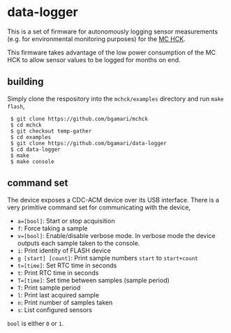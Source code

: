 # data-logger

This is a set of firmware for autonomously logging sensor measurements
(e.g. for environmental monitoring purposes) for the
[MC HCK](http://www.mchck.org/).

This firmware takes advantage of the low power consumption of the MC
HCK to allow sensor values to be logged for months on end.

## building

Simply clone the respository into the `mchck/examples` directory and
run `make flash`,

     $ git clone https://github.com/bgamari/mchck
     $ cd mchck
     $ git checkout temp-gather
     $ cd examples
     $ git clone https://github.com/bgamari/data-logger
     $ cd data-logger
     $ make
     $ make console
  
## command set

The device exposes a CDC-ACM device over its USB interface. There is a
very primitive command set for communicating with the device,

 * `a=[bool]`: Start or stop acquisition
 * `f`: Force taking a sample
 * `v=[bool]`: Enable/disable verbose mode. In verbose mode the
   device outputs each sample taken to the console.
 * `i`: Print identity of FLASH device
 * `g [start] [count]`: Print sample numbers `start` to `start+count`
 * `t=[time]`: Set RTC time in seconds
 * `t`: Print RTC time in seconds
 * `T=[time]`: Set time between samples (sample period)
 * `T`: Print sample period
 * `l`: Print last acquired sample
 * `n`: Print number of samples taken
 * `s`: List configured sensors
 
`bool` is either `0` or `1`.
